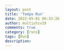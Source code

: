 ```yaml
---
layout: post
title: 'Tempo Run'
date: 2022-05-01 06:33:26
author: multishiv19
comments: true
category: [runs]
tags: [Run]
description: 
---
```


<div width='100%' class='strava-embed-placeholder' data-embed-type='activity' data-embed-id='7072516191'></div>
<script src='https://strava-embeds.com/embed.js'></script>
